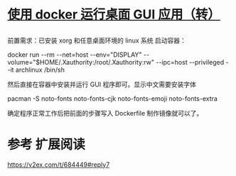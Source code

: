 #  [使用 docker 运行桌面 GUI 应用（转）](https://v2ex.com/t/684449#reply7)

## 
前置需求：已安装 xorg 和任意桌面环境的 linux 系统 启动容器：

   docker run --rm --net=host --env="DISPLAY" --volume="$HOME/.Xauthority:/root/.Xauthority:rw" --ipc=host --privileged --it archlinux /bin/sh
  
然后直接在容器中安装并运行 GUI 程序即可。显示中文需要安装字体

  pacman -S noto-fonts noto-fonts-cjk noto-fonts-emoji noto-fonts-extra

确定程序正常工作后把前面的步骤写入 Dockerfile 制作镜像就可以了。


## 




# 参考  扩展阅读

https://v2ex.com/t/684449#reply7
